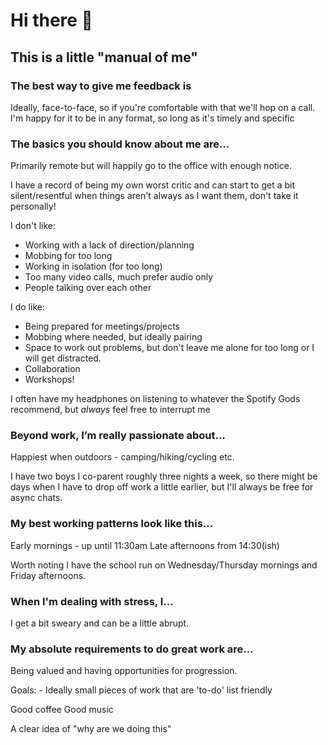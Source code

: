 # Hi there 👋 

## This is a little "manual of me"

<!--
**gbbns/gbbns** is a ✨ _special_ ✨ repository because its `README.md` (this file) appears on your GitHub profile.

Here are some ideas to get you started:

- 🔭 I’m currently working on ...
- 🌱 I’m currently learning ...
- 👯 I’m looking to collaborate on ...
- 🤔 I’m looking for help with ...
- 💬 Ask me about ...
- 📫 How to reach me: ...
- 😄 Pronouns: ...
- ⚡ Fun fact: ...
-->


### The best way to give me feedback is
Ideally, face-to-face, so if you're comfortable with that we'll hop on a call. I'm happy for it to be in any format, so long as it's timely and specific

### The basics you should know about me are…
Primarily remote but will happily go to the office with enough notice. 

I have a record of being my own worst critic and can start to get a bit silent/resentful when things aren't always as I want them, don't take it personally! 

I don't like: 

- Working with a lack of direction/planning
- Mobbing for too long
- Working in isolation (for too long)
- Too many video calls, much prefer audio only
- People talking over each other

I do like:
- Being prepared for meetings/projects
- Mobbing where needed, but ideally pairing
- Space to work out problems, but don't leave me alone for too long or I will get distracted.
- Collaboration
- Workshops!

I often have my headphones on listening to whatever the Spotify Gods recommend, but _always_ feel free to interrupt me

### Beyond work, I’m really passionate about…
Happiest when outdoors - camping/hiking/cycling etc. 

I have two boys I co-parent roughly three nights a week, so there might be days when I have to drop off work a little earlier, but I'll always be free for async chats.

### My best working patterns look like this…
Early mornings - up until 11:30am 
Late afternoons from 14:30(ish) 

Worth noting I have the school run on Wednesday/Thursday mornings and Friday afternoons.

### When I'm dealing with stress, I…
I get a bit sweary and can be a little abrupt.

### My absolute requirements to do great work are…
Being valued and having opportunities for progression.

Goals: - Ideally small pieces of work that are 'to-do' list friendly 

Good coffee 
Good music 

A clear idea of "why are we doing this"
